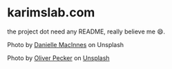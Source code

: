 karimslab.com
==========
the project dot need any README, really believe me :smile:.


Photo by [Danielle MacInnes](https://unsplash.com/@dsmacinnes?utm_source=unsplash&utm_medium=referral&utm_content=creditCopyText) on Unsplash

Photo by <a href="https://unsplash.com/@ollipexxer?utm_source=unsplash&utm_medium=referral&utm_content=creditCopyText">Oliver Pecker</a> on <a href="https://unsplash.com/s/photos/black?utm_source=unsplash&utm_medium=referral&utm_content=creditCopyText">Unsplash</a>
  
